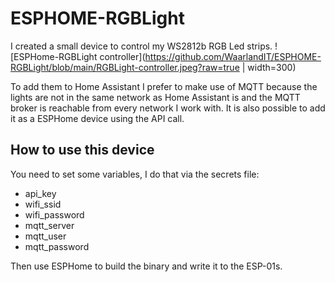 # ESPHOME-RGBLight

I created a small device to control my WS2812b RGB Led strips.
![ESPHome-RGBLight controller](https://github.com/WaarlandIT/ESPHOME-RGBLight/blob/main/RGBLight-controller.jpeg?raw=true | width=300)

To add them to Home Assistant I prefer to make use of MQTT because the lights are not in the same network as Home Assistant is and the MQTT broker is reachable from every network I work with.
It is also possible to add it as a ESPHome device using the API call.

## How to use this device
You need to set some variables, I do that via the secrets file:
- api_key
- wifi_ssid
- wifi_password
- mqtt_server
- mqtt_user
- mqtt_password

Then use ESPHome to build the binary and write it to the ESP-01s.


